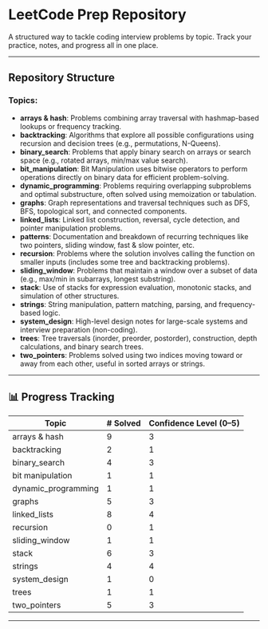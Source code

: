 # LeetCode Prep Repository

A structured way to tackle coding interview problems by topic. Track your practice, notes, and progress all in one place.

---

## Repository Structure

### Topics:

- **arrays & hash**: Problems combining array traversal with hashmap-based lookups or frequency tracking.
- **backtracking**: Algorithms that explore all possible configurations using recursion and decision trees (e.g., permutations, N-Queens).
- **binary_search**: Problems that apply binary search on arrays or search space (e.g., rotated arrays, min/max value search).
- **bit_manipulation**: Bit Manipulation uses bitwise operators to perform operations directly on binary data for efficient problem-solving.
- **dynamic_programming**: Problems requiring overlapping subproblems and optimal substructure, often solved using memoization or tabulation.
- **graphs**: Graph representations and traversal techniques such as DFS, BFS, topological sort, and connected components.
- **linked_lists**: Linked list construction, reversal, cycle detection, and pointer manipulation problems.
- **patterns**: Documentation and breakdown of recurring techniques like two pointers, sliding window, fast & slow pointer, etc.
- **recursion**: Problems where the solution involves calling the function on smaller inputs (includes some tree and backtracking problems).
- **sliding_window**: Problems that maintain a window over a subset of data (e.g., max/min in subarrays, longest substring).
- **stack**: Use of stacks for expression evaluation, monotonic stacks, and simulation of other structures.
- **strings**: String manipulation, pattern matching, parsing, and frequency-based logic.
- **system_design**: High-level design notes for large-scale systems and interview preparation (non-coding).
- **trees**: Tree traversals (inorder, preorder, postorder), construction, depth calculations, and binary search trees.
- **two_pointers**: Problems solved using two indices moving toward or away from each other, useful in sorted arrays or strings.

---

## 📊 Progress Tracking

| Topic               | # Solved | Confidence Level (0–5) |
|---------------------|----------|------------------------|
| arrays & hash       | 9        | 3                      |
| backtracking        | 2        | 1                      |
| binary_search       | 4        | 3                      |
| bit manipulation    | 1        | 1                      |
| dynamic_programming | 1        | 1                      |
| graphs              | 5        | 3                      |
| linked_lists        | 8        | 4                      |
| recursion           | 0        | 1                      |
| sliding_window      | 1        | 1                      |
| stack               | 6        | 3                      |
| strings             | 4        | 4                      |
| system_design       | 1        | 0                      |
| trees               | 1        | 1                      |
| two_pointers        | 5        | 3                      |

---